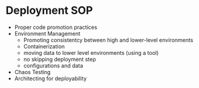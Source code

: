 # Deployment SOP

* Proper code promotion practices
* Environment Management
  * Promoting consistentcy between high and lower-level environments
  * Containerization
  * moving data to lower level environments (using a tool)
  * no skipping deployment step
  * configurations and data
* Chaos Testing
* Architecting for deployability


